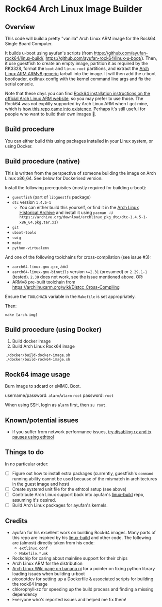 Rock64 Arch Linux Image Builder
===============================

Overview
--------
This code will build a pretty "vanilla" Arch Linux ARM image for the Rock64 Single Board Computer.

It builds u-boot using ayufan's scripts (from https://github.com/ayufan-rock64/linux-build/, https://github.com/ayufan-rock64/linux-u-boot/). Then, it use guestfish to create an empty image, partition it as required by the RK3328, format the `boot` and `linux-root` partitions, and extract the [Arch Linux ARM ARMv8 generic](https://archlinuxarm.org/platforms/armv8/generic) tarball into the image. It will then add the u-boot bootloader, extlinux config with the kernel command line args and fix the serial console.

Note that these days you can find [Rock64 installation instructions on the official Arch Linux ARM website](https://archlinuxarm.org/platforms/armv8/rockchip/rock64), so you may prefer to use those. The Rock64 was not explitly supported by Arch Linux ARM when I got mine, which is [how this repo came into existence](https://me.m01.eu/blog/2017/12/rock64-arch-linux/). Perhaps it's still useful for people who want to build their own images :slightly_smiling_face:.

Build procedure
---------------

You can either build this using packages installed in your Linux system, or using Docker.

Build procedure (native)
------------------------
This is written from the perspective of someone building the image on Arch Linux x86_64. See below for Dockerised version.

Install the following prerequisites (mostly required for building u-boot):
* `guestfish` (part of `libguestfs` package)
* `dtc` version `1.4.5-1`
  * You can either build this yourself, or find it in the [Arch Linux Historical Archive](https://wiki.archlinux.org/index.php/Arch_Linux_Archive#Historical_Archive) and install it using `pacman -U https://archive.org/download/archlinux_pkg_dtc/dtc-1.4.5-1-x86_64.pkg.tar.xz`)
* `git`
* `uboot-tools`
* `swig`
* `make`
* `python-virtualenv`

And one of the following toolchains for cross-compilation (see issue #3):
* `aarch64-linux-gnu-gcc`, and
* `aarch64-linux-gnu-binutils` version `>=2.31` (presumed) or `2.29.1-1` (tested). `2.30` does not work, see the issue mentioned above.
OR:
* ARMv8 pre-built toolchain from https://archlinuxarm.org/wiki/Distcc_Cross-Compiling

Ensure the `TOOLCHAIN` variable in the `Makefile` is set appropriately.

Then:
```
make [arch.img]
```

Build procedure (using Docker)
------------------------------

1. Build docker image
2. Build Arch Linux Rock64 image

```
./docker/build-docker-image.sh
./docker/build-rock64-image.sh
```

Rock64 image usage
------------------
Burn image to sdcard or eMMC. Boot.

username/password: `alarm`/`alarm`
`root` password: `root`

When using SSH, login as `alarm` first, then `su root`.

Known/potential issues
------------
* If you suffer from network performance issues, [try disabling rx and tx pauses using ethtool](https://github.com/ayufan-rock64/linux-build/blob/master/package/root/etc/network/if-up.d/rock64-offload)

Things to do
------------
In no particular order:

- [ ] Figure out how to install extra packages (currently, guestfish's `command` running ability cannot be used because of the mismatch in architectures in the guest image and host)
- [ ] Create systemd unit file for the ethtool setup (see above)
- [ ] Contribute Arch Linux support back into ayufan's [linux-build](https://github.com/ayufan-rock64/linux-build/) repo, assuming it's desired.
- [ ] Build Arch Linux packages for ayufan's kernels.

Credits
-------
* ayufan for his excellent work on building Rock64 images. Many parts of this repo are inspired by his [linux-build](https://github.com/ayufan-rock64/linux-build/) and other code. The following are (almost) directly taken from his code:
  * `extlinux.conf`
  * `Makefile.*.mk`
* Rockchip for caring about mainline support for their chips
* Arch Linux ARM for the distribution
* [Arch Linux Wiki page on banana pi](https://wiki.archlinux.org/index.php/Banana_Pi) for a pointer on fixing python library loading issues when building u-boot
* picodotdev for setting up a Dockerfile & associated scripts for building the rock64 image
* chlorophyll-zz for speeding up the build process and finding a missing dependency
* Everyone who's reported issues and helped me fix them!
